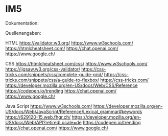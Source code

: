 # IM5
 Dokumentation:

 
 
 
 
 
 
 Quellenangaben:

 HTML
 https://validator.w3.org/
 https://www.w3schools.com/
 https://htmlcheatsheet.com/
 https://chat.openai.com/
 https://www.google.ch/

 CSS
 https://htmlcheatsheet.com/css/
 https://www.w3schools.com/
 https://jigsaw.w3.org/css-validator/
 https://css-tricks.com/snippets/css/complete-guide-grid/
 https://css-tricks.com/snippets/css/a-guide-to-flexbox/
 https://css-tricks.com/
 https://developer.mozilla.org/en-US/docs/Web/CSS/Reference
 https://codepen.io/trending
 https://chat.openai.com/
 https://www.google.ch/

 Java Script
 https://www.w3schools.com/
 https://developer.mozilla.org/en-US/docs/Web/JavaScript/Reference/Lexical_grammar#keywords
 https://629120-15.web.fhgr.ch/
 https://developer.mozilla.org/en-US/docs/Web/API?retiredLocale=de
 https://codepen.io/trending
 https://chat.openai.com/
 https://www.google.ch/


